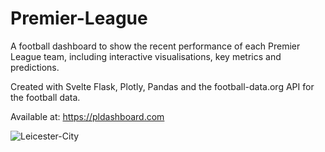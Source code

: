 # Premier-League

A football dashboard to show the recent performance of each Premier League team, including interactive visualisations, key metrics and predictions.

Created with Svelte Flask, Plotly, Pandas and the football-data.org API for the football data. 

Available at: https://pldashboard.com

![Leicester-City](https://user-images.githubusercontent.com/41476809/167265224-6d525bbb-ccad-4cf6-bad1-b508c0278ba6.png)
